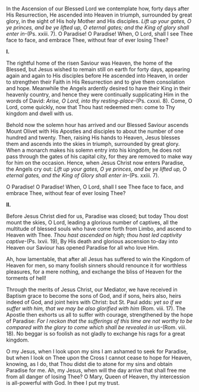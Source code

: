 
In the Ascension of our Blessed Lord we contemplate how, forty days after His Resurrection, He ascended into Heaven in triumph, surrounded by great glory, in the sight of His holy Mother and His disciples. _Lift up your gates, O ye princes, and be ye lifted up, O eternal gates; and the King of glory shall enter in_-(Ps. xxiii. 7). O Paradise! O Paradise! When, O Lord, shall I see Thee face to face, and embrace Thee, without fear of ever losing Thee?

**I.**

The rightful home of the risen Saviour was Heaven, the home of the Blessed, but Jesus wished to remain still on earth for forty days, appearing again and again to His disciples before He ascended into Heaven, in order to strengthen their Faith in His Resurrection and to give them consolation and hope. Meanwhile the Angels ardently desired to have their King in their heavenly country, and hence they were continually supplicating Him in the words of David: _Arise, O Lord, into thy resting-place_-(Ps. cxxxi. 8). Come, O Lord, come quickly, now that Thou hast redeemed men: come to Thy kingdom and dwell with us.

Behold now the solemn hour has arrived and our Blessed Saviour ascends Mount Olivet with His Apostles and disciples to about the number of one hundred and twenty. Then, raising His hands to Heaven, Jesus blesses them and ascends into the skies in triumph, surrounded by great glory. When a monarch makes his solemn entry into his kingdom, he does not pass through the gates of his capital city, for they are removed to make way for him on the occasion. Hence, when Jesus Christ now enters Paradise, the Angels cry out: _Lift up your gates, O ye princes, and be ye lifted up, O eternal gates, and the King of Glory shall enter in_-(Ps. xxiii. 7).

O Paradise! O Paradise! When, O Lord, shall I see Thee face to face, and embrace Thee, without fear of ever losing Thee?

**II.**

Before Jesus Christ died for us, Paradise was closed; but today Thou dost mount the skies, O Lord, leading a glorious number of captives, all the multitude of blessed souls who have come forth from Limbo, and ascend to Heaven with Thee. _Thou hast ascended on high; thou hast led captivity captive_-(Ps. lxvii. 19), By His death and glorious ascension to-day into Heaven our Saviour has opened Paradise for all who love Him.

Ah, how lamentable, that after all Jesus has suffered to win the Kingdom of Heaven for men, so many foolish sinners should renounce it for worthless pleasures, for a mere nothing, and exchange the bliss of Heaven for the torments of hell!

Through the merits of Jesus Christ, our Mediator, we have received in Baptism grace to become the sons of God, and if sons, heirs also, heirs indeed of God, and joint heirs with Christ: but St. Paul adds: _yet so if we suffer with him, that we may be also glorified with him_ (Rom. viii. 17). The Apostle then exhorts us all to suffer with courage, strengthened by the hope of Paradise: _For I reckon that the sufferings of this time are not worthy to be compared with the glory to come which shall be revealed in us_-(Rom. viii. 18). No beggar is so foolish as not gladly to exchange his rags for a great kingdom.

O my Jesus, when I look upon my sins I am ashamed to seek for Paradise, but when I look on Thee upon the Cross I cannot cease to hope for Heaven, knowing, as I do, that Thou didst die to atone for my sins and obtain Paradise for me. Ah, my Jesus, when will the day arrive that shall free me from all danger of losing Thee? O Mary, Queen of Heaven, thy intercession is all-powerful with God. In thee I put my trust.

